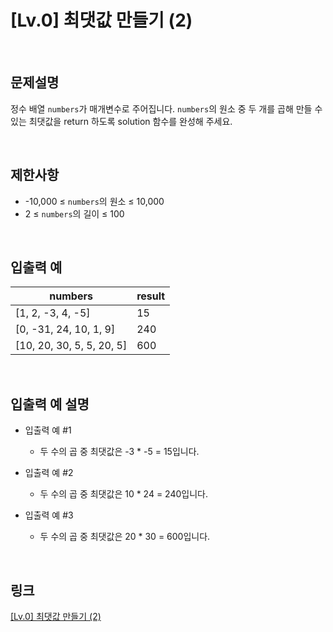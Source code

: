 # [Lv.0] 최댓값 만들기 (2)

<br>

## 문제설명
정수 배열 `numbers`가 매개변수로 주어집니다. `numbers`의 원소 중 두 개를 곱해 만들 수 있는 최댓값을 return 하도록 solution 함수를 완성해 주세요.

<br>

## 제한사항
- -10,000 ≤ `numbers`의 원소 ≤ 10,000
- 2 ≤ `numbers`의 길이 ≤ 100

<br>

## 입출력 예
| numbers | result |
|---|---|
| [1, 2, -3, 4, -5] | 15 |
| [0, -31, 24, 10, 1, 9] | 240 |
| [10, 20, 30, 5, 5, 20, 5] | 600 |

<br>

## 입출력 예 설명
- 입출력 예 #1
    - 두 수의 곱 중 최댓값은 -3 * -5 = 15입니다.

- 입출력 예 #2
    - 두 수의 곱 중 최댓값은 10 * 24 = 240입니다.

- 입출력 예 #3
    - 두 수의 곱 중 최댓값은 20 * 30 = 600입니다.

<br>

## 링크
[[Lv.0] 최댓값 만들기 (2)](https://school.programmers.co.kr/learn/courses/30/lessons/120862)
